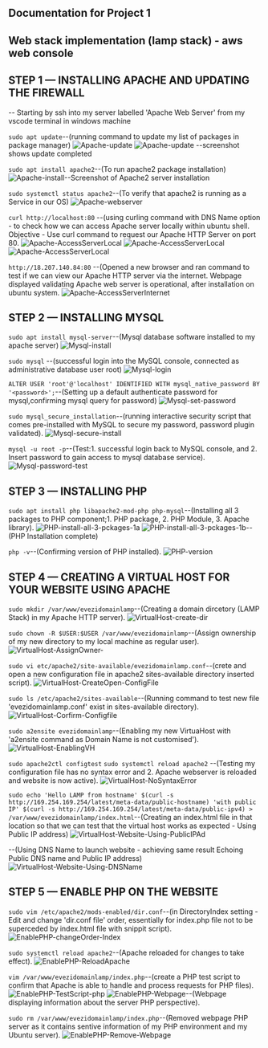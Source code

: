 ## Documentation for Project 1
## Web stack implementation (lamp stack) - aws web console

## STEP 1 — INSTALLING APACHE AND UPDATING THE FIREWALL

-- Starting by ssh into my server labelled 'Apache Web Server' from my vscode terminal in windows machine 

`sudo apt update`--(running command to update my list of packages in package manager)
![Apache-update](./Images-1/Apache-update-1a.PNG)
![Apache-update](./Images-1/Apache-update-1b.PNG) --screenshot shows update completed 

`sudo apt install apache2`--(To run apache2 package installation)
![Apache-install](./Images-1/Apache-install-2.PNG)--Screenshot of Apache2 server installation

`sudo systemctl status apache2`--(To verify that apache2 is running as a Service in our OS)
![Apache-webserver](./Images-1/Apache-webserver-3.PNG)

`curl http://localhost:80` --(using curling command with DNS Name option - to check how we can access Apache server locally within ubuntu shell. Objective - Use curl command to request our Apache HTTP Server on port 80.
![Apache-AccessServerLocal](./Images-1/Apache-AccessServerLocal-4a.PNG)
![Apache-AccessServerLocal](./Images-1/Apache-AccessServerLocal-4b.PNG)
![Apache-AccessServerLocal](./Images-1/Apache-AccessServerLocal-4c.PNG)

`http://18.207.140.84:80` --(Opened a new browser and ran command to test if we can view our Apache HTTP server via the internet. Webpage displayed validating Apache web server is operational, after installation on ubuntu system.
![Apache-AccessServerInternet](./Images-1/Apache-AccessServerInternet-5.PNG)

## STEP 2 — INSTALLING MYSQL

`sudo apt install mysql-server`--(Mysql database software installed to my apache server)
![Mysql-install](./Images-1/Mysql-install-1.PNG)

`sudo mysql` --(successful login into the MySQL console, connected as administrative database user root)
![Mysql-login](./Images-1/Mysql-Login-2.PNG)

`ALTER USER 'root'@'localhost' IDENTIFIED WITH mysql_native_password BY '<password>';`--(Setting up a default authenticate password for mysql,confirming mysql query for password)
![Mysql-set-password](./Images-1/Mysql-set-password-3.PNG)


`sudo mysql_secure_installation`--(running interactive security script that comes pre-installed with MySQL to secure my password, password plugin validated).
![Mysql-secure-install](./Images-1/Mysql-secure-install-4.PNG)

`mysql -u root -p`--(Test:1. successful login back to MySQL console, and 2. Insert password to gain access to mysql database service).
![Mysql-password-test](./Images-1/Mysql-password-test-5.PNG)

## STEP 3 — INSTALLING PHP

`sudo apt install php libapache2-mod-php php-mysql`--(Installing all 3 packages to PHP component;1. PHP package, 2. PHP Module, 3. Apache library).
![PHP-install-all-3-pckages-1a](./Images-1/PHP-install-all-3-pckages-1a.PNG)
![PHP-install-all-3-pckages-1b](./Images-1/PHP-install-all-3-pckages-1b.PNG)-- (PHP Installation complete)

`php -v`--(Confirming version of PHP installed).
![PHP-version](./Images-1/PHP-version-2.PNG)

## STEP 4 — CREATING A VIRTUAL HOST FOR YOUR WEBSITE USING APACHE

`sudo mkdir /var/www/evezidomainlamp`--(Creating a domain dircetory (LAMP Stack) in my Apache HTTP server).
![VirtualHost-create-dir](./Images-1/VirtualHost-create-dir-1.PNG)

`sudo chown -R $USER:$USER /var/www/evezidomainlamp`--(Assign ownership of my new directory to my local machine as regular user).
![VirtualHost-AssignOwner-](./Images-1/VirtualHost-AssignOwner-2.PNG)

`sudo vi etc/apache2/site-available/evezidomainlamp.conf`--(crete and open a new configuration file in apache2 sites-available directory inserted script).
![VirtualHost-CreateOpen-ConfigFile](./Images-1/VirtualHost-CreateOpen-ConfigFile-3.PNG)

`sudo ls /etc/apache2/sites-available`--(Running command to test new file 'evezidomainlamp.conf' exist in sites-available directory).
![VirtualHost-Corfirm-Configfile](./Images-1/VirtualHost-Confirm-Configfile-4.PNG)

`sudo a2ensite evezidomainlamp`--(Enabling my new VirtuaHost with 'a2ensite command as Domain Name is not customised').
![VirtualHost-EnablingVH](./Images-1/VirtualHost-EnablingVH-5.PNG)

`sudo apache2ctl configtest` `sudo systemctl reload apache2` --(Testing my configuration file has no syntax error and 2. Apache webserver is reloaded and website is now active).
![VirtualHost-NoSyntaxError](./Images-1/VirtualHost-NoSyntaxError-6.PNG)

`sudo echo 'Hello LAMP from hostname' $(curl -s http://169.254.169.254/latest/meta-data/public-hostname) 'with public IP' $(curl -s http://169.254.169.254/latest/meta-data/public-ipv4) > /var/www/evezidomainlamp/index.html`--(Creating an index.html file in that location so that we can test that the virtual host works as expected - Using Public IP address)
![VirtualHost-Website-Using-PublicIPAd](./Images-1/VirtualHost-Website-Using-PublicIPAd-7.PNG)

--(Using DNS Name to launch website - achieving same result Echoing Public DNS name and Public IP address)
![VirtualHost-Website-Using-DNSName](./Images-1/VirtualHost-Website-Using-DNSName-8.PNG)

## STEP 5 — ENABLE PHP ON THE WEBSITE

 `sudo vim /etc/apache2/mods-enabled/dir.conf`--(in DirectoryIndex setting - Edit and change 'dir.conf file' order, essentially for index.php file not to be superceded by index.html file with snippit script).
![EnablePHP-changeOrder-Index](./Images-1/EnablePHP-changeOrder-Index.php-1.PNG)

`sudo systemctl reload apache2`--(Apache reloaded for changes to take effect).
![EnablePHP-ReloadApache](./Images-1/EnablePHP-ReloadApache.php-2.PNG)

`vim /var/www/evezidomainlamp/index.php`--(create a PHP test script to confirm that Apache is able to handle and process requests for PHP files).
![EnablePHP-TestScript-php](./Images-1/EnablePHP-TestScript-php-3.PNG)
![EnablePHP-Webpage](./Images-1/EnablePHP-Webpage-4.PNG)--(Webpage displaying information about the server PHP perspective).

`sudo rm /var/www/evezidomainlamp/index.php`--(Removed webpage PHP server as it contains sentive information of my PHP environment and my Ubuntu server).
![EnablePHP-Remove-Webpage](./Images-1/EnablePHP-Remove-Webpage-5.PNG)
